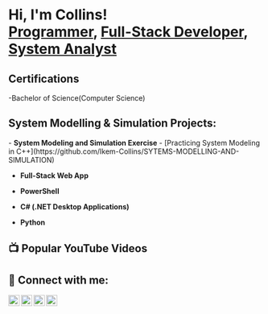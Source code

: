 <h1>Hi, I'm Collins! 
  <br/><a href="https://github.com/Ikem-Collins">Programmer</a>, 
  <a href=""https://github.com/Ikem-Collins">Full-Stack Developer</a>, 
  <a href="https://www.linkedin.com/in/ikem-collins/)">System Analyst</a></h1>
                                                      
<h2> Certifications</h2>
-Bachelor of Science(Computer Science)

                                                      

<h2>System Modelling & Simulation Projects:</h2>
- <b>System Modeling and Simulation Exercise</b>
- [Practicing System Modeling in C++](https://github.com/Ikem-Collins/SYTEMS-MODELLING-AND-SIMULATION)
                                                      
- <b>Full-Stack Web App</b>
 
                                                      
- <b>PowerShell</b>
  
                                                      
- <b>C# (.NET Desktop Applications)</b>
  

- <b>Python</b>
 
<h2>📺 Popular YouTube Videos</h2>



<h2> 🤳 Connect with me:</h2>

[<img align="left" alt="JoshMadakor | YouTube" width="22px" src="https://cdn.jsdelivr.net/npm/simple-icons@v3/icons/youtube.svg" />][youtube]
[<img align="left" alt="JoshMadakor | Twitter" width="22px" src="https://cdn.jsdelivr.net/npm/simple-icons@v3/icons/twitter.svg" />][twitter]
[<img align="left" alt="JoshMadakor | LinkedIn" width="22px" src="https://cdn.jsdelivr.net/npm/simple-icons@v3/icons/linkedin.svg" />][linkedin]
[<img align="left" alt="JoshMadakor | Instagram" width="22px" src="https://cdn.jsdelivr.net/npm/simple-icons@v3/icons/instagram.svg" />][instagram]

[twitter]: https://twitter.com/ikemCollins_
[youtube]: https://www.youtube.com/c/joshmadakr
[instagram]: https://www.instagram.com/joshmadar/
[linkedin]: https://linkedin.com/in/Ikem-Collins

<!--
**joshmadakor1/joshmadakor1** is a ✨ _special_ ✨ repository because its `README.md` (this file) appears on your GitHub profile.

Here are some ideas to get you started:

- 🔭 I’m currently working on ...
- 🌱 I’m currently learning ...
- 👯 I’m looking to collaborate on ...
- 🤔 I’m looking for help with ...
- 💬 Ask me about ...
- 📫 How to reach me: ...
- 😄 Pronouns: ...
- ⚡ Fun fact: ...
-->
